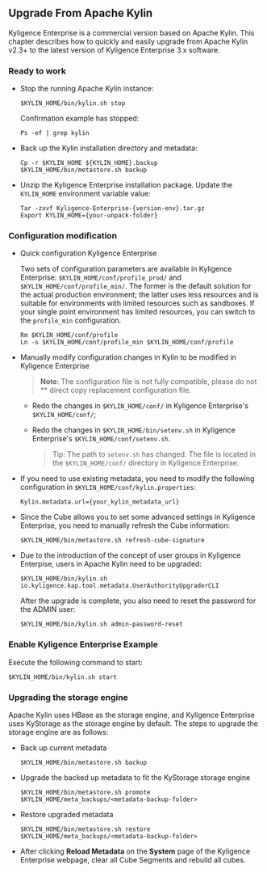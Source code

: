 ## Upgrade From Apache Kylin

Kyligence Enterprise is a commercial version based on Apache Kylin. This chapter describes how to quickly and easily upgrade from Apache Kylin v2.3+ to the latest version of Kyligence Enterprise 3.x software.


### Ready to work

- Stop the running Apache Kylin instance:
  ```shell
  $KYLIN_HOME/bin/kylin.sh stop
  ```

  Confirmation example has stopped:

  ```shell
  Ps -ef | grep kylin
  ```

- Back up the Kylin installation directory and metadata:

  ```shell
  Cp -r $KYLIN_HOME ${KYLIN_HOME}.backup
  $KYLIN_HOME/bin/metastore.sh backup
  ```

- Unzip the Kyligence Enterprise installation package. Update the `KYLIN_HOME` environment variable value:

  ```shell
  Tar -zxvf Kyligence-Enterprise-{version-env}.tar.gz
  Export KYLIN_HOME={your-unpack-folder}
  ```


### Configuration modification

- Quick configuration Kyligence Enterprise

  Two sets of configuration parameters are available in Kyligence Enterprise: `$KYLIN_HOME/conf/profile_prod/` and `$KYLIN_HOME/conf/profile_min/`. The former is the default solution for the actual production environment; the latter uses less resources and is suitable for environments with limited resources such as sandboxes. If your single point environment has limited resources, you can switch to the `profile_min` configuration.

  ```shell
  Rm $KYLIN_HOME/conf/profile
  Ln -s $KYLIN_HOME/conf/profile_min $KYLIN_HOME/conf/profile
  ```

- Manually modify configuration changes in Kylin to be modified in Kyligence Enterprise

  > **Note**: The configuration file is not fully compatible, please do not ** direct copy replacement configuration file.

  - Redo the changes in `$KYLIN_HOME/conf/` in Kyligence Enterprise's `$KYLIN_HOME/conf/`;
  - Redo the changes in `$KYLIN_HOME/bin/setenv.sh` in Kyligence Enterprise's `$KYLIN_HOME/conf/setenv.sh`.

    > Tip: The path to `setenv.sh` has changed. The file is located in the `$KYLIN_HOME/conf/` directory in Kyligence Enterprise.


- If you need to use existing metadata, you need to modify the following configuration in `$KYLIN_HOME/conf/kylin.properties`:

  ```properties
  Kylin.metadata.url={your_kylin_metadata_url}
  ```

- Since the Cube allows you to set some advanced settings in Kyligence Enterprise, you need to manually refresh the Cube information:

  ```shell
  $KYLIN_HOME/bin/metastore.sh refresh-cube-signature
  ```

- Due to the introduction of the concept of user groups in Kyligence Enterpise, users in Apache Kylin need to be upgraded:

  ```shell
  $KYLIN_HOME/bin/kylin.sh io.kyligence.kap.tool.metadata.UserAuthorityUpgraderCLI
  ```

  After the upgrade is complete, you also need to reset the password for the ADMIN user:

  ```shell
  $KYLIN_HOME/bin/kylin.sh admin-password-reset
  ```


### Enable Kyligence Enterprise Example

Execute the following command to start:
```shell
$KYLIN_HOME/bin/kylin.sh start
```


### Upgrading the storage engine

Apache Kylin uses HBase as the storage engine, and Kyligence Enterprise uses KyStorage as the storage engine by default. The steps to upgrade the storage engine are as follows:

- Back up current metadata

  ```shell
  $KYLIN_HOME/bin/metastore.sh backup
  ```

- Upgrade the backed up metadata to fit the KyStorage storage engine

  ```shell
  $KYLIN_HOME/bin/metastore.sh promote $KYLIN_HOME/meta_backups/<metadata-backup-folder>
  ```

- Restore upgraded metadata

  ```shell
  $KYLIN_HOME/bin/metastore.sh restore $KYLIN_HOME/meta_backups/<metadata-backup-folder>
  ```

- After clicking **Reload Metadata** on the **System** page of the Kyligence Enterprise webpage, clear all Cube Segments and rebuild all cubes.